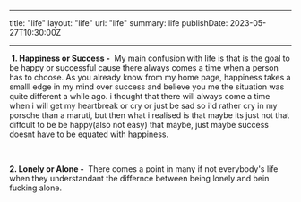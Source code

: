  ---
title: "life"
layout: "life"
url: "life"
summary: life
publishDate: 2023-05-27T10:30:00Z


---
  &#8203;
  **1. Happiness or Success -**
  &#8203;
  My main confusion with life is that is the goal to be happy or successful cause there always comes a time when a person has to choose.  As you already know from my home page, happiness takes a smalll edge in my mind over success and believe you me the situation was quite different a while ago. i thought that there will always come a time when i will get my heartbreak or cry or just be sad so i'd rather cry in my porsche than a maruti, but then what i realised is that maybe its just not that diffcult to be be happy(also not easy) that maybe, just maybe success doesnt have to be equated with happiness. 

  &#8203;

**2. Lonely or Alone -**
  &#8203;
  There comes a point in many if not everybody's life when they understandant the differnce between being lonely and bein fucking alone.


